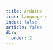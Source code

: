```yaml
---
title: Arduino
icon: language-c
index: false
article: false
dir:
  order: 2
---
```


<AutoCatalog />
